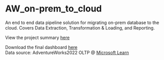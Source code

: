 # AW_on-prem_to_cloud
An end to end data pipeline solution for migrating on-prem database to the cloud. Covers Data Extraction, Transformation &amp; Loading, and Reporting.  

View the project summary [here](https://github.com/LJ-Luka/AW_on-prem_to_cloud/blob/main/AW_Data_Eng_Project%20(1).ipynb)  

Download the final dashboard [here](https://github.com/LJ-Luka/AW_on-prem_to_cloud/blob/main/AW_data_eng_project_report.pbix)    
Data source: AdventureWorks2022 OLTP @ [Microsoft Learn](https://learn.microsoft.com/en-us/sql/samples/adventureworks-install-configure?view=sql-server-ver16&tabs=ssms)